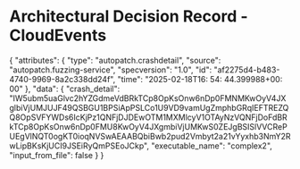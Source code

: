 # Architectural Decision Record - CloudEvents


{
    "attributes": {
        "type": "autopatch.crashdetail",
        "source": "autopatch.fuzzing-service",
        "specversion": "1.0",
        "id": "af2275d4-b483-4740-9969-8a2c338dd24f",
        "time": "2025-02-18T16: 54: 44.399988+00: 00"
    },
    "data": {
        "crash_detail": "IW5ubm5uaGlvc2hYZGdmeVdBRkTCp8OpKsOnw6nDp0FMNMKwOyV4JXglbiVjUMJUJF49QSBGU1BPSiApPSLCo1U9VD9vamUgZmphbGRqIEFTREZQQ8OpSVFYWDs6IcKjPz1QNFjDJDEwOTM1MXMlcyV1OTAyNzVQNFjDoFdBRkTCp8OpKsOnw6nDp0FMU8KwOyV4JXgmbiVjUMKwS0ZEJgBSISlVVCRePUEgVlNQT0ogKT0ioqNVSwAEAABQbiBwb2pud2Vmbyt2a21vYyxhb3NmY2RwLipBKsKjUCI9JSEiRyQmPSEoJCkp",
        "executable_name": "complex2",
        "input_from_file": false
    }
}